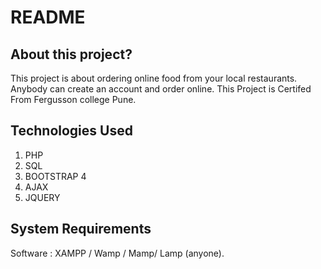 # README


## About this project?

This project is about ordering online food from your local restaurants. Anybody can create an account and order online. 
This Project is Certifed From Fergusson college Pune.



## Technologies Used

1. PHP
2. SQL
3. BOOTSTRAP 4
4. AJAX
5. JQUERY

## System Requirements

Software : XAMPP / Wamp / Mamp/ Lamp \(anyone\).


